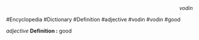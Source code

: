 
<div align="right"><i>vodin</i></div>

#Encyclopedia #Dictionary #Definition #adjective #vodin #vodin #good

*adjective*
**Definition :** good